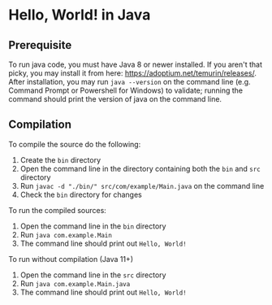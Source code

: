 # Hello, World! in Java

## Prerequisite

To run java code, you must have Java 8 or newer installed. If you aren't that picky, you may install it from here: https://adoptium.net/temurin/releases/. After installation, you may run `java --version` on the command line (e.g. Command Prompt or Powershell for Windows) to validate; running the command should print the version of java on the command line.

## Compilation

To compile the source do the following:

 1. Create the `bin` directory
 2. Open the command line in the directory containing both the `bin` and `src` directory
 3. Run `javac -d "./bin/" src/com/example/Main.java` on the command line
 4. Check the `bin` directory for changes

To run the compiled sources:

 1. Open the command line in the `bin` directory
 2. Run `java com.example.Main`
 3. The command line should print out `Hello, World!`

To run without compilation (Java 11+)

 1. Open the command line in the `src` directory
 2. Run `java com.example.Main.java`
 3. The command line should print out `Hello, World!`
